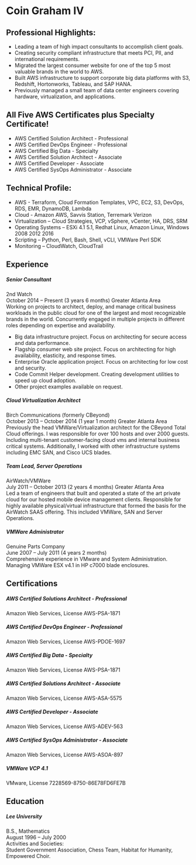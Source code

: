 Coin Graham IV
======
  
Professional Highlights:  
------
* Leading a team of high impact consultants to accomplish client goals.
* Creating security compliant infrastructure that meets PCI, PII, and international requirements.  
* Migrated the largest consumer website for one of the top 5 most valuable brands in the world to AWS.  
* Built AWS infrastructure to support corporate big data platforms with S3, Redshift, Hortonworks, Tableau, and SAP HANA. 
* Previously managed a small team of data center engineers covering hardware, virtualization, and applications.   

All Five AWS Certificates plus Specialty Certificate!  
------
* AWS Certified Solution Architect - Professional  
* AWS Certified DevOps Engineer - Professional  
* AWS Certified Big Data - Specialty  
* AWS Certified Solution Architect - Associate  
* AWS Certified Developer - Associate  
* AWS Certified SysOps Administrator - Associate  
  
Technical Profile: 
------ 
* AWS - Terraform, Cloud Formation Templates, VPC, EC2, S3, DevOps, RDS, EMR, DynamoDB, Lambda  
* Cloud - Amazon AWS, Savvis Station, Terremark Verizon  
* Virtualization – Cloud Strategies, VCP, vSphere, vCenter, HA, DRS, SRM  
* Operating Systems – ESXi 4.1 5.1, Redhat Linux, Amazon Linux, Windows 2008 2012 2016  
* Scripting – Python, Perl, Bash, Shell, vCLI, VMWare Perl SDK  
* Monitoring – CloudWatch, CloudTrail  
  
Experience
------

##### Senior Consultant  
2nd Watch  
October 2014 – Present (3 years 6 months) Greater Atlanta Area  
Working on projects to architect, deploy, and manage critical business workloads in the public cloud for one of the largest and most recognizable brands in the world.  Concurrently engaged in multiple projects in different roles depending on expertise and availability.  
  
* Big data infrastructure project.  Focus on architecting for secure access and data performance.   
* Flagship consumer web site project.  Focus on architecting for high availability, elasticity, and response times.   
* Enterprise Oracle application project.  Focus on architecting for low cost and security.   
* Code Commit Helper development.  Creating development utilities to speed up cloud adoption.  
* Other project examples available on request.  
    
##### Cloud Virtualization Architect  
Birch Communications (formerly CBeyond)  
October 2013 – October 2014 (1 year 1 month) Greater Atlanta Area  
Previously the head VMWare/Virtualization architect for the CBeyond Total Cloud offerings. I was responsible for over 100 hosts and over 2000 guests. Including multi-tenant customer-facing cloud vms and internal business critical systems.  Additionally, I worked with other infrastructure systems including EMC SAN, and Cisco UCS blades.  
  
##### Team Lead, Server Operations  
AirWatch/VMWare  
July 2011 – October 2013 (2 years 4 months) Greater Atlanta Area  
Led a team of engineers that built and operated a state of the art private cloud for our hosted mobile device management clients.  Responsible for highly available physical/virtual infrastructure that formed the basis for the AirWatch SAAS offering.  This included VMWare, SAN and Server Operations. 
  
##### VMWare Administrator  
Genuine Parts Company  
June 2007 – July 2011 (4 years 2 months)  
Comprehensive experience in VMware and System Administration. Managing VMWare ESX v4.1 in HP c7000 blade enclosures.  

Certifications
------

##### AWS Certified Solutions Architect - Professional  
Amazon Web Services, License AWS-PSA-1871  

##### AWS Certified DevOps Engineer - Professional  
Amazon Web Services, License AWS-PDOE-1697  

##### AWS Certified Big Data - Specialty  
Amazon Web Services, License AWS-PSA-1871  

##### AWS Certified Solutions Architect - Associate  
Amazon Web Services, License AWS-ASA-5575  

##### AWS Certified Developer - Associate  
Amazon Web Services, License AWS-ADEV-563  

##### AWS Certified SysOps Administrator - Associate  
Amazon Web Services, License AWS-ASOA-897  

##### VMWare VCP 4.1  
VMware, License 7228569-8750-86E78FD6FE7B  

Education
------

##### Lee University
B.S., Mathematics  
August 1996 – July 2000  
Activities and Societies:   
Student Government Association, Chess Team, Habitat for Humanity, Empowered Choir.  
